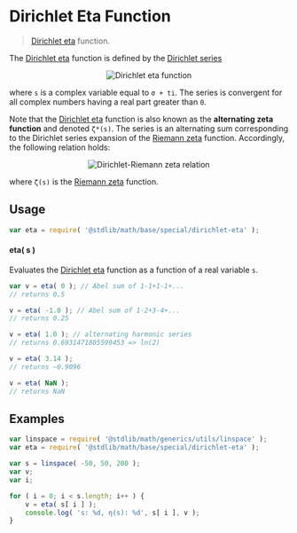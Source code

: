 Dirichlet Eta Function
===
> [Dirichlet eta][eta-function] function.

<!-- <intro> -->
The [Dirichlet eta][eta-function] function is defined by the [Dirichlet series][dirichlet-series]

<!-- <equation class="equation" label="eq:dirichlet_eta_function" align="center" raw="\eta(s) = \sum_{n=1}^{\infty} \frac{(-1)^{n-1}}{n^s} = \frac{1}{1^s} - \frac{1}{2^s} + \frac{1}{3^s} - \frac{1}{4^s} + \cdots" alt="Dirichlet eta function"> -->
<div class="equation" align="center" data-raw-text="\eta(s) = \sum_{n=1}^{\infty} \frac{(-1)^{n-1}}{n^s} = \frac{1}{1^s} - \frac{1}{2^s} + \frac{1}{3^s} - \frac{1}{4^s} + \cdots" data-equation="eq:dirichlet_eta_function">
	<img src="" alt="Dirichlet eta function">
	<br>
</div>
<!-- </equation> -->

where `s` is a complex variable equal to `σ + ti`. The series is convergent for all complex numbers having a real part greater than `0`.

Note that the [Dirichlet eta][eta-function] function is also known as the __alternating zeta function__ and denoted `ζ*(s)`. The series is an alternating sum corresponding to the Dirichlet series expansion of the [Riemann zeta][zeta-function] function. Accordingly, the following relation holds:

<!-- <equation class="equation" label="eq:dirichlet_riemann_relation" align="center" raw="\eta(s) = (1-2^{1-s})\zeta(s)" alt="Dirichlet-Riemann zeta relation"> -->
<div class="equation" align="center" data-raw-text="\eta(s) = (1-2^{1-s})\zeta(s)" data-equation="eq:dirichlet_riemann_relation">
	<img src="" alt="Dirichlet-Riemann zeta relation">
	<br>
</div>
<!-- </equation> -->

where `ζ(s)` is the [Riemann zeta][zeta-function] function.
<!-- </intro> -->

<!-- <usage> -->
## Usage

``` javascript
var eta = require( '@stdlib/math/base/special/dirichlet-eta' );
```

#### eta( s )

Evaluates the [Dirichlet eta][eta-function] function as a function of a real variable `s`.

``` javascript
var v = eta( 0 ); // Abel sum of 1-1+1-1+...
// returns 0.5

v = eta( -1.0 ); // Abel sum of 1-2+3-4+...
// returns 0.25

v = eta( 1.0 ); // alternating harmonic series
// returns 0.6931471805599453 => ln(2)

v = eta( 3.14 );
// returns ~0.9096

v = eta( NaN );
// returns NaN
```
<!-- </usage> -->

<!-- <examples> -->
## Examples

``` javascript
var linspace = require( '@stdlib/math/generics/utils/linspace' );
var eta = require( '@stdlib/math/base/special/dirichlet-eta' );

var s = linspace( -50, 50, 200 );
var v;
var i;

for ( i = 0; i < s.length; i++ ) {
	v = eta( s[ i ] );
	console.log( 's: %d, η(s): %d', s[ i ], v );
}
```
<!-- </examples> -->

<!-- <links> -->
[eta-function]: https://en.wikipedia.org/wiki/Dirichlet_eta_function
[dirichlet-series]: https://en.wikipedia.org/wiki/Dirichlet_series

<!-- FIXME -->
[zeta-function]: https://github.com/math-io/riemann-zeta
<!-- </links> -->
